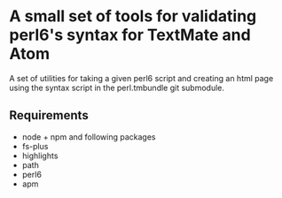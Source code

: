 # A small set of tools for validating perl6's syntax for TextMate and Atom

A set of utilities for taking a given perl6 script and creating an html page
using the syntax script in the perl.tmbundle git submodule.

## Requirements

* node + npm and following packages
 * fs-plus
 * highlights
 * path
* perl6
* apm

